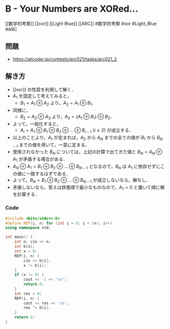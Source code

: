 # B - Your Numbers are XORed...
[[数学的考察]] [[xor]] [[Light Blue]] [[ARC]]
#数学的考察 #xor #Light_Blue #ARC 

## 問題
- https://atcoder.jp/contests/arc021/tasks/arc021_2

## 解き方
- [[xor]] の性質を利用して解く．
- $A_1$ を固定して考えてみると，
	- $B_1 = A_1 \oplus A_2$ より，$A_2 = A_1 \oplus B_1$．
- 同様に，
	- $B_2 = A_2 \oplus A_3$ より，$A_3 = (A_1 \oplus B_1) \oplus B_2$．	
- よって，一般化すると，
	-  $A_i = A_1 \oplus B_1 \oplus B_2 \oplus \dots \oplus B_{i-1}\ (i \geq 2)$ が成立する．	
- 以上のことより，$A_1$ が定まれば，$A_2$ から $A_N$ までの全ての値が $B_1$ から $B_{N-1}$ までの値を用いて，一意に定まる．
- 使用されなかった $B_N$ については，上記の計算で出てきた値と $B_N = A_N \oplus A_1$ が矛盾する場合がある．
- $A_N \oplus A_1 = B_1 \oplus B_2 \oplus \dots \oplus B_{N-1}$ となるので，$B_N$ は $A_1$ に依存せずにこの値に一致するはずである．
- よって，$B_N = B_1 \oplus B_2 \oplus \dots \oplus B_{N-1}$ が成立しないなら，解なし．
- 矛盾しないなら，答えは辞書順で最小なものなので，$A_1 = 0$ と置いて順に解を計算する． 

### Code
```c++
#include <bits/stdc++.h>
#define REP(i, n) for (int i = 0; i < (n); i++)
using namespace std;

int main() {
	int n; cin >> n;
	int b[n];
	int x = 0;
	REP(i, n) {
		cin >> b[i];
		x ^= b[i];
	}
	if (x != 0) {
		cout << -1 << '\n';
		return 0;
	}
	int res = 0;
	REP(i, n) {
		cout << res << '\n';
		res ^= b[i];
	}
    return 0;
}
```